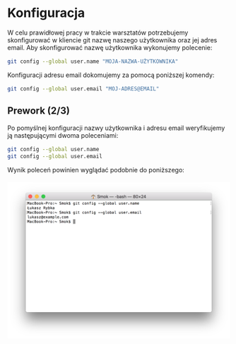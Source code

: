 # Konfiguracja

W celu prawidłowej pracy w trakcie warsztatów potrzebujemy skonfigurować w kliencie git nazwę naszego użytkownika oraz jej adres email. Aby skonfigurować nazwę użytkownika wykonujemy polecenie:

```bash
git config --global user.name "MOJA-NAZWA-UŻYTKOWNIKA"
```

Konfiguracji adresu email dokomujemy za pomocą poniższej komendy:

```bash
git config --global user.email "MOJ-ADRES@EMAIL"
```

## Prework (2/3)

Po pomyślnej konfiguracji nazwy użytkownika i adresu email weryfikujemy ją następującymi dwoma poleceniami:

```bash
git config --global user.name
git config --global user.email
```

Wynik poleceń powinien wyglądać podobnie do poniższego:

##### ![](/assets/prework_02_config.png) 
